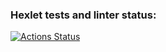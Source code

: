 ### Hexlet tests and linter status:
[![Actions Status](https://github.com/nikvoblikov/devops-for-programmers-project-77/actions/workflows/hexlet-check.yml/badge.svg)](https://github.com/nikvoblikov/devops-for-programmers-project-77/actions)